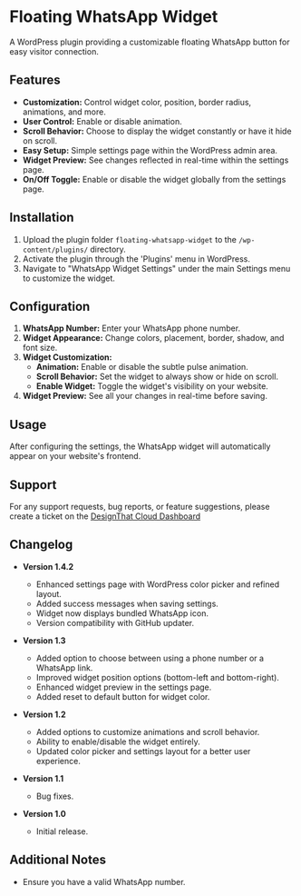 # Floating WhatsApp Widget

A WordPress plugin providing a customizable floating WhatsApp button for easy visitor connection.

## Features

* **Customization:** Control widget color, position, border radius, animations, and more.
* **User Control:** Enable or disable animation.
* **Scroll Behavior:** Choose to display the widget constantly or have it hide on scroll.
* **Easy Setup:** Simple settings page within the WordPress admin area.
* **Widget Preview:** See changes reflected in real-time within the settings page.
* **On/Off Toggle:** Enable or disable the widget globally from the settings page.

## Installation

1. Upload the plugin folder `floating-whatsapp-widget` to the `/wp-content/plugins/` directory.
2. Activate the plugin through the 'Plugins' menu in WordPress.
3. Navigate to "WhatsApp Widget Settings" under the main Settings menu to customize the widget.

## Configuration

1. **WhatsApp Number:** Enter your WhatsApp phone number.
2. **Widget Appearance:** Change colors, placement, border, shadow, and font size.
3. **Widget Customization:**
    * **Animation:** Enable or disable the subtle pulse animation.
    * **Scroll Behavior:** Set the widget to always show or hide on scroll.
    * **Enable Widget:** Toggle the widget's visibility on your website.
4. **Widget Preview:** See all your changes in real-time before saving.  

## Usage

After configuring the settings, the WhatsApp widget will automatically appear on your website's frontend.

## Support

For any support requests, bug reports, or feature suggestions, please create a ticket on the [DesignThat Cloud Dashboard](https://designthat.cloud/open-ticket/hosting?subject=WhatsAppWidget)

## Changelog

* **Version 1.4.2**
    * Enhanced settings page with WordPress color picker and refined layout.
    * Added success messages when saving settings.
    * Widget now displays bundled WhatsApp icon.
    * Version compatibility with GitHub updater.

* **Version 1.3**
    * Added option to choose between using a phone number or a WhatsApp link.
    * Improved widget position options (bottom-left and bottom-right).
    * Enhanced widget preview in the settings page.
    * Added reset to default button for widget color.
* **Version 1.2**
    * Added options to customize animations and scroll behavior.
    * Ability to enable/disable the widget entirely.
    * Updated color picker and settings layout for a better user experience. 
* **Version 1.1**
    * Bug fixes.
* **Version 1.0**
    * Initial release.

## Additional Notes

* Ensure you have a valid WhatsApp number.
